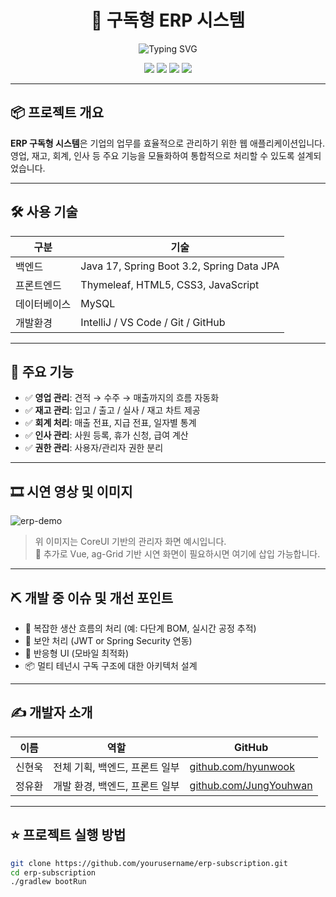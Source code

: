 <h1 align="center">
  🚀 구독형 ERP 시스템
</h1>

<p align="center">
  <img src="https://readme-typing-svg.demolab.com?font=Fira+Code&pause=1000&center=true&vCenter=true&width=435&lines=ERP+Subscription+System+Project;Spring+Boot+%2B+Thymeleaf+%2B+MySQL" alt="Typing SVG" />
</p>

<p align="center">
  <img src="https://img.shields.io/badge/Java-17-007396?style=for-the-badge&logo=openjdk&logoColor=white"/>
  <img src="https://img.shields.io/badge/SpringBoot-3.2-6DB33F?style=for-the-badge&logo=springboot&logoColor=white"/>
  <img src="https://img.shields.io/badge/Thymeleaf-3.1-005F0F?style=for-the-badge&logo=thymeleaf&logoColor=white"/>
  <img src="https://img.shields.io/badge/MySQL-8.0-4479A1?style=for-the-badge&logo=mysql&logoColor=white"/>
</p>

---

## 📦 프로젝트 개요

**ERP 구독형 시스템**은 기업의 업무를 효율적으로 관리하기 위한 웹 애플리케이션입니다.  
영업, 재고, 회계, 인사 등 주요 기능을 모듈화하여 통합적으로 처리할 수 있도록 설계되었습니다.

---

## 🛠️ 사용 기술

| 구분 | 기술 |
|------|------|
| 백엔드 | Java 17, Spring Boot 3.2, Spring Data JPA |
| 프론트엔드 | Thymeleaf, HTML5, CSS3, JavaScript |
| 데이터베이스 | MySQL |
| 개발환경 | IntelliJ / VS Code / Git / GitHub |

---

## 📁 주요 기능

- ✅ **영업 관리**: 견적 → 수주 → 매출까지의 흐름 자동화  
- ✅ **재고 관리**: 입고 / 출고 / 실사 / 재고 차트 제공  
- ✅ **회계 처리**: 매출 전표, 지급 전표, 일자별 통계  
- ✅ **인사 관리**: 사원 등록, 휴가 신청, 급여 계산  
- ✅ **권한 관리**: 사용자/관리자 권한 분리  

---

## 🎞️ 시연 영상 및 이미지

![erp-demo](https://your-gif-url-here.gif)

> 위 이미지는 CoreUI 기반의 관리자 화면 예시입니다.  
> 📌 추가로 Vue, ag-Grid 기반 시연 화면이 필요하시면 여기에 삽입 가능합니다.

---

## ⛏️ 개발 중 이슈 및 개선 포인트

- 🔧 복잡한 생산 흐름의 처리 (예: 다단계 BOM, 실시간 공정 추적)
- 🔐 보안 처리 (JWT or Spring Security 연동)
- 📱 반응형 UI (모바일 최적화)
- 📦 멀티 테넌시 구독 구조에 대한 아키텍처 설계

---

## ✍️ 개발자 소개

| 이름 | 역할 | GitHub |
|------|------|--------|
| 신현욱 | 전체 기획, 백엔드, 프론트 일부 | [github.com/hyunwook](https://github.com/yourusername) |
| 정유환 | 개발 환경, 백엔드, 프론트 일부 | [github.com/JungYouhwan](https://github.com/yourusername) |
---

## ⭐ 프로젝트 실행 방법

```bash
git clone https://github.com/yourusername/erp-subscription.git
cd erp-subscription
./gradlew bootRun
